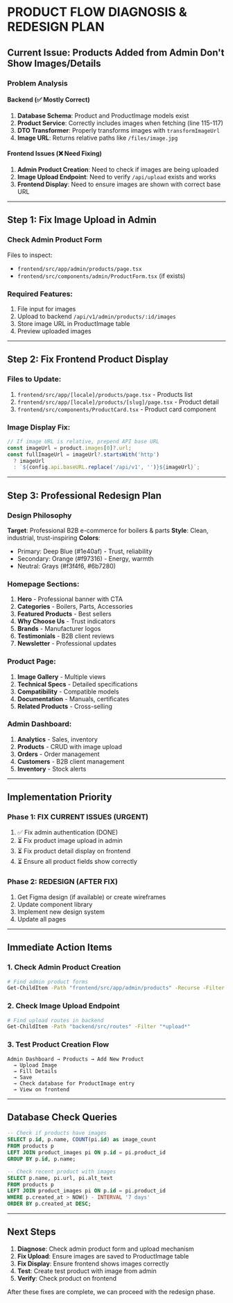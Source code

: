 # PRODUCT FLOW DIAGNOSIS & REDESIGN PLAN

## Current Issue: Products Added from Admin Don't Show Images/Details

### Problem Analysis

#### Backend (✅ Mostly Correct)
1. **Database Schema**: Product and ProductImage models exist
2. **Product Service**: Correctly includes images when fetching (line 115-117)
3. **DTO Transformer**: Properly transforms images with `transformImageUrl`
4. **Image URL**: Returns relative paths like `/files/image.jpg`

#### Frontend Issues (❌ Need Fixing)
1. **Admin Product Creation**: Need to check if images are being uploaded
2. **Image Upload Endpoint**: Need to verify `/api/upload` exists and works
3. **Frontend Display**: Need to ensure images are shown with correct base URL

---

## Step 1: Fix Image Upload in Admin

### Check Admin Product Form

Files to inspect:
- `frontend/src/app/admin/products/page.tsx`
- `frontend/src/components/admin/ProductForm.tsx` (if exists)

### Required Features:
1. File input for images
2. Upload to backend `/api/v1/admin/products/:id/images`
3. Store image URL in ProductImage table
4. Preview uploaded images

---

## Step 2: Fix Frontend Product Display

### Files to Update:
1. `frontend/src/app/[locale]/products/page.tsx` - Products list
2. `frontend/src/app/[locale]/products/[slug]/page.tsx` - Product detail
3. `frontend/src/components/ProductCard.tsx` - Product card component

### Image Display Fix:
```typescript
// If image URL is relative, prepend API base URL
const imageUrl = product.images[0]?.url;
const fullImageUrl = imageUrl?.startsWith('http') 
  ? imageUrl 
  : `${config.api.baseURL.replace('/api/v1', '')}${imageUrl}`;
```

---

## Step 3: Professional Redesign Plan

### Design Philosophy
**Target**: Professional B2B e-commerce for boilers & parts
**Style**: Clean, industrial, trust-inspiring
**Colors**: 
- Primary: Deep Blue (#1e40af) - Trust, reliability
- Secondary: Orange (#f97316) - Energy, warmth
- Neutral: Grays (#f3f4f6, #6b7280)

### Homepage Sections:
1. **Hero** - Professional banner with CTA
2. **Categories** - Boilers, Parts, Accessories
3. **Featured Products** - Best sellers
4. **Why Choose Us** - Trust indicators
5. **Brands** - Manufacturer logos
6. **Testimonials** - B2B client reviews
7. **Newsletter** - Professional updates

### Product Page:
1. **Image Gallery** - Multiple views
2. **Technical Specs** - Detailed specifications
3. **Compatibility** - Compatible models
4. **Documentation** - Manuals, certificates
5. **Related Products** - Cross-selling

### Admin Dashboard:
1. **Analytics** - Sales, inventory
2. **Products** - CRUD with image upload
3. **Orders** - Order management
4. **Customers** - B2B client management
5. **Inventory** - Stock alerts

---

## Implementation Priority

### Phase 1: FIX CURRENT ISSUES (URGENT)
1. ✅ Fix admin authentication (DONE)
2. ⏳ Fix product image upload in admin
3. ⏳ Fix product detail display on frontend
4. ⏳ Ensure all product fields show correctly

### Phase 2: REDESIGN (AFTER FIX)
1. Get Figma design (if available) or create wireframes
2. Update component library
3. Implement new design system
4. Update all pages

---

## Immediate Action Items

### 1. Check Admin Product Creation
```bash
# Find admin product forms
Get-ChildItem -Path "frontend/src/app/admin/products" -Recurse -Filter "*.tsx"
```

### 2. Check Image Upload Endpoint
```bash
# Find upload routes in backend
Get-ChildItem -Path "backend/src/routes" -Filter "*upload*"
```

### 3. Test Product Creation Flow
```
Admin Dashboard → Products → Add New Product
  → Upload Image
  → Fill Details
  → Save
  → Check database for ProductImage entry
  → View on frontend
```

---

## Database Check Queries

```sql
-- Check if products have images
SELECT p.id, p.name, COUNT(pi.id) as image_count
FROM products p
LEFT JOIN product_images pi ON p.id = pi.product_id
GROUP BY p.id, p.name;

-- Check recent product with images
SELECT p.name, pi.url, pi.alt_text
FROM products p
LEFT JOIN product_images pi ON p.id = pi.product_id
WHERE p.created_at > NOW() - INTERVAL '7 days'
ORDER BY p.created_at DESC;
```

---

## Next Steps

1. **Diagnose**: Check admin product form and upload mechanism
2. **Fix Upload**: Ensure images are saved to ProductImage table
3. **Fix Display**: Ensure frontend shows images correctly
4. **Test**: Create test product with image from admin
5. **Verify**: Check product on frontend

After these fixes are complete, we can proceed with the redesign phase.

